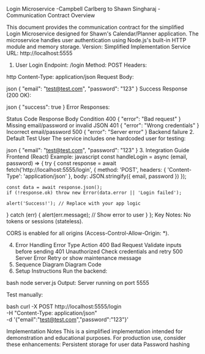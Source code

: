 Login Microservice -Campbell Carlberg to Shawn Singharaj - Communication Contract
Overview

This document provides the communication contract for the simplified Login Microservice designed for Shawn's Calendar/Planner application. The microservice handles user authentication using Node.js's built-in HTTP module and memory storage.
Version: Simplified Implementation
Service URL: http://localhost:5555

1. User Login
Endpoint: /login
Method: POST
Headers:

http
Content-Type: application/json
Request Body:

json
{
  "email": "test@test.com",
  "password": "123"
}
Success Response (200 OK):

json
{
  "success": true
}
Error Responses:

Status Code	Response Body	Condition
400	{ "error": "Bad request" }	Missing email/password or invalid JSON
401	{ "error": "Wrong credentials" }	Incorrect email/password
500	{ "error": "Server error" }	Backend failure
2. Default Test User
The service includes one hardcoded user for testing:

json
{
  "email": "test@test.com",
  "password": "123"
}
3. Integration Guide
Frontend (React) Example:
javascript
const handleLogin = async (email, password) => {
  try {
    const response = await fetch('http://localhost:5555/login', {
      method: 'POST',
      headers: { 'Content-Type': 'application/json' },
      body: JSON.stringify({ email, password })
    });

    const data = await response.json();
    if (!response.ok) throw new Error(data.error || 'Login failed');
    
    alert('Success!'); // Replace with your app logic
  } catch (err) {
    alert(err.message); // Show error to user
  }
};
Key Notes:
No tokens or sessions (stateless).

CORS is enabled for all origins (Access-Control-Allow-Origin: *).

4. Error Handling
Error Type	Action
400 Bad Request	Validate inputs before sending
401 Unauthorized	Check credentials and retry
500 Server Error	Retry or show maintenance message
5. Sequence Diagram
Diagram
Code
6. Setup Instructions
Run the backend:

bash
node server.js
Output: Server running on port 5555

Test manually:

bash
curl -X POST http://localhost:5555/login \
  -H "Content-Type: application/json" \
  -d '{"email":"test@test.com","password":"123"}'

Implementation Notes
This is a simplified implementation intended for demonstration and educational purposes. For production use, consider these enhancements:
Persistent storage for user data
Password hashing

